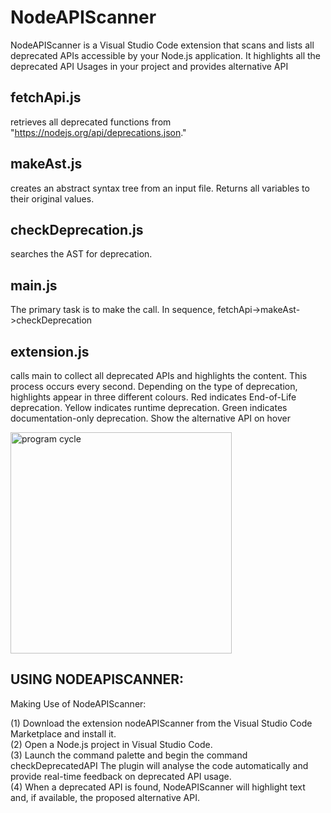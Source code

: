 # NodeAPIScanner
NodeAPIScanner is a Visual Studio Code extension that scans and lists all deprecated APIs accessible by your Node.js application. It highlights all the deprecated API Usages in your project and provides alternative API


## fetchApi.js 
retrieves all deprecated functions from "https://nodejs.org/api/deprecations.json."


## makeAst.js 
creates an abstract syntax tree from an input file.
Returns all variables to their original values.


## checkDeprecation.js 
searches the AST for deprecation.


## main.js 
The primary task is to make the call. In sequence, fetchApi->makeAst->checkDeprecation


## extension.js 
calls main to collect all deprecated APIs and highlights the content.
This process occurs every second.
Depending on the type of deprecation, highlights appear in three different colours.
Red indicates End-of-Life deprecation.
Yellow indicates runtime deprecation.
Green indicates documentation-only deprecation.
Show the alternative API on hover




<img width="354" alt="program cycle" src="https://github.com/nirajnagrale/NodeAPIScanner/assets/41152282/831a6778-2ae9-40ca-804a-b9614ebfc316">


## USING NODEAPISCANNER: 
Making Use of NodeAPIScanner: <br>

(1) Download the extension nodeAPIScanner from the Visual Studio Code Marketplace and install it.<br>
(2) Open a Node.js project in Visual Studio Code. <br>
(3) Launch the command palette and begin the command checkDeprecatedAPI The plugin will analyse the code automatically and provide real-time feedback on deprecated API usage. <br>
(4) When a deprecated API is found, NodeAPIScanner will highlight text and, if available, the proposed alternative API.<br>

